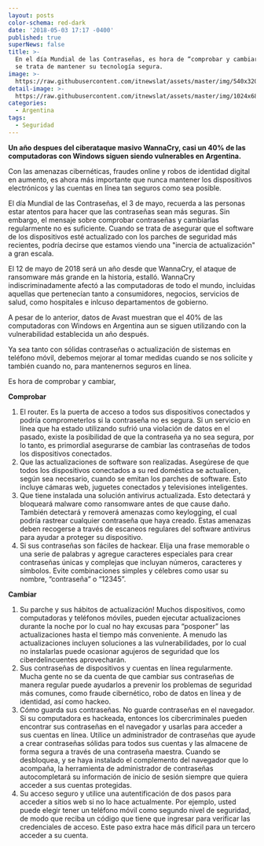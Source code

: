 ```yaml
---
layout: posts
color-schema: red-dark
date: '2018-05-03 17:17 -0400'
published: true
superNews: false
title: >-
  En el día Mundial de las Contraseñas, es hora de “comprobar y cambiar” cuando
  se trata de mantener su tecnología segura.
image: >-
  https://raw.githubusercontent.com/itnewslat/assets/master/img/540x320/Password-p.jpg
detail-image: >-
  https://raw.githubusercontent.com/itnewslat/assets/master/img/1024x680/Password-g.jpg
categories:
  - Argentina
tags:
  - Seguridad
---
```

**Un año despues del ciberataque masivo WannaCry, casi un 40% de las computadoras con Windows siguen siendo vulnerables en Argentina.**

Con las amenazas cibernéticas, fraudes online y robos de identidad digital en aumento, es ahora más importante que nunca mantener los dispositivos electrónicos y las cuentas en línea tan seguros como sea posible.

El día Mundial de las Contraseñas, el 3 de mayo, recuerda a las personas estar atentos para hacer que las contraseñas sean más seguras. Sin embargo, el mensaje sobre comprobar contraseñas y cambiarlas regularmente no es suficiente. Cuando se trata de asegurar que el software de los dispositivos esté actualizado con los parches de seguridad más recientes, podría decirse que estamos viendo una "inercia de actualización" a gran escala.

El 12 de mayo de 2018 será un año desde que WannaCry, el ataque de ransomware más grande en la historia, estalló. WannaCry indiscriminadamente  afectó a las computadoras de todo el mundo, incluidas aquellas que pertenecían tanto a consumidores, negocios, servicios de salud, como hospitales e inlcuso departamentos de gobierno. 

A pesar de lo anterior, datos de Avast muestran que el 40% de las computadoras con Windows en Argentina aun se siguen utilizando con la vulnerabilidad establecida un año después.

Ya sea tanto con sólidas contraseñas o actualización de sistemas en teléfono móvil, debemos mejorar al tomar medidas cuando se nos solicite y también cuando no, para mantenernos seguros en línea.

Es hora de comprobar y cambiar,

**Comprobar**
1.	El router. Es la puerta de acceso a todos sus dispositivos conectados y podría comprometerlos si la contraseña no es segura. Si un servicio en línea que ha estado utilizando sufrió una violación de datos en el pasado, existe la posibilidad de que la contraseña ya no sea segura, por lo tanto, es primordial asegurarse de cambiar las contraseñas de todos los dispositivos conectados.
2.	Que las actualizaciones de software son realizadas. Asegúrese de que todos los dispositivos conectados a su red doméstica se actualicen, según sea necesario, cuando se emitan los parches de software. Esto incluye cámaras web, juguetes conectados y televisiones inteligentes.
3.	Que tiene instalada una solución antivirus actualizada. Esto detectará y bloqueará malware como ransomware antes de que cause daño. También detectará y removerá amenazas como keylogging, el cual podría rastrear cualquier contraseña que haya creado. Estas amenazas deben recogerse a través de escaneos regulares del software antivirus para ayudar a proteger su dispositivo. 
4.	Si sus contraseñas son fáciles de hackear. Elija una frase memorable o una serie de palabras y agregue caracteres especiales para crear contraseñas únicas y complejas que incluyan números, caracteres y símbolos. Evite combinaciones simples y célebres como usar su nombre, “contraseña” o “12345”.

**Cambiar**
1.	Su parche y sus hábitos de actualización! Muchos dispositivos, como computadoras y teléfonos móviles, pueden ejecutar actualizaciones durante la noche por lo cual no hay excusas para “posponer” las actualizaciones hasta el tiempo más conveniente. A menudo las actualizaciones incluyen soluciones a las vulnerabilidades, por lo cual no instalarlas puede ocasionar agujeros de seguridad que los ciberdelincuentes aprovecharán.
2.	Sus contraseñas de dispositivos y cuentas en línea regularmente. Mucha gente no se da cuenta de que cambiar sus contraseñas de manera regular puede ayudarlos a prevenir los problemas de seguridad más comunes, como fraude cibernético, robo de datos en línea y de identidad, así como hackeo.
3.	Cómo guarda sus contraseñas. No guarde contraseñas en el navegador. Si su computadora es hackeada, entonces los cibercriminales pueden encontrar sus contraseñas en el navegador y usarlas para acceder a sus cuentas en línea. Utilice un administrador de contraseñas que ayude a crear contraseñas sólidas para todos sus cuentas y las almacene de forma segura a través de una contraseña maestra. Cuando se desbloquea, y se haya instalado el complemento del navegador que lo acompaña, la herramienta de administrador de contraseñas autocompletará su información de inicio de sesión siempre que quiera acceder a sus cuentas protegidas.
4.	Su acceso seguro y utilice una autentificación de dos pasos para acceder a sitios web si no lo hace actualmente. Por ejemplo, usted puede elegir tener un teléfono móvil como segundo nivel de seguridad, de modo que reciba un código que tiene que ingresar para verificar las credenciales de acceso. Este paso extra hace más díficil  para un tercero acceder a su cuenta.

